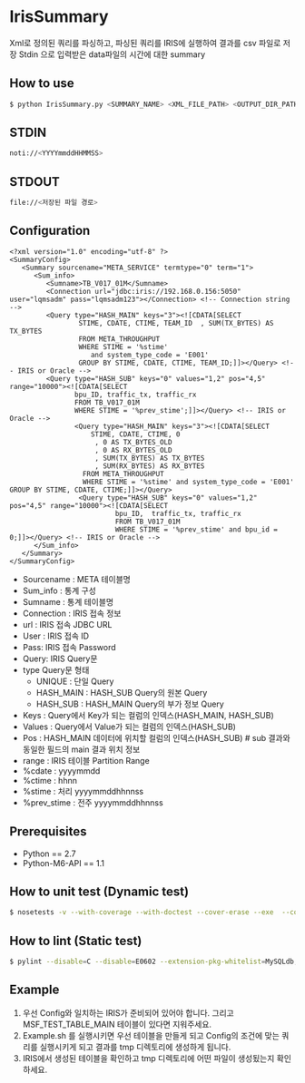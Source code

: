 # IrisSummary

Xml로 정의된 쿼리를 파싱하고, 파싱된 쿼리를 IRIS에 실행하여 결과를 csv 파일로 저장
Stdin 으로 입력받은 data파일의 시간에 대한 summary

## How to use
```Bash
$ python IrisSummary.py <SUMMARY_NAME> <XML_FILE_PATH> <OUTPUT_DIR_PATH>
```

## STDIN
```Bash
noti://<YYYYmmddHHMMSS>
```

## STDOUT
```Bash
file://<저장된 파일 경로>
```

## Configuration
```
<?xml version="1.0" encoding="utf-8" ?>
<SummaryConfig>
   <Summary sourcename="META_SERVICE" termtype="0" term="1">
      <Sum_info>
         <Sumname>TB_V017_01M</Sumname>
         <Connection url="jdbc:iris://192.168.0.156:5050" user="lqmsadm" pass="lqmsadm123"></Connection> <!-- Connection string -->
         <Query type="HASH_MAIN" keys="3"><![CDATA[SELECT
                 STIME, CDATE, CTIME, TEAM_ID  , SUM(TX_BYTES) AS TX_BYTES
                 FROM META_THROUGHPUT
                 WHERE STIME = '%stime'
                    and system_type_code = 'E001'
                 GROUP BY STIME, CDATE, CTIME, TEAM_ID;]]></Query> <!-- IRIS or Oracle -->
         <Query type="HASH_SUB" keys="0" values="1,2" pos="4,5" range="10000"><![CDATA[SELECT
                bpu_ID, traffic_tx, traffic_rx
                FROM TB_V017_01M
                WHERE STIME = '%prev_stime';]]></Query> <!-- IRIS or Oracle -->
                <Query type="HASH_MAIN" keys="3"><![CDATA[SELECT
                    STIME, CDATE, CTIME, 0
                     , 0 AS TX_BYTES_OLD
                     , 0 AS RX_BYTES_OLD
                     , SUM(TX_BYTES) AS TX_BYTES
                     , SUM(RX_BYTES) AS RX_BYTES
                  FROM META_THROUGHPUT
                  WHERE STIME = '%stime' and system_type_code = 'E001' GROUP BY STIME, CDATE, CTIME;]]></Query>
                 <Query type="HASH_SUB" keys="0" values="1,2" pos="4,5" range="10000"><![CDATA[SELECT
                          bpu_ID,  traffic_tx, traffic_rx
                          FROM TB_V017_01M
                          WHERE STIME = '%prev_stime' and bpu_id = 0;]]></Query> <!-- IRIS or Oracle -->
      </Sum_info> 
   </Summary>
</SummaryConfig>
```
- Sourcename : META 테이블명
- Sum_info : 통계 구성
- Sumname : 통계 테이블명
- Connection : IRIS 접속 정보
- url : IRIS 접속 JDBC URL
- User : IRIS 접속 ID
- Pass: IRIS 접속 Password
- Query: IRIS Query문
- type Query문 형태
  - UNIQUE : 단일 Query
  - HASH_MAIN : HASH_SUB Query의 원본 Query
  - HASH_SUB : HASH_MAIN Query의 부가 정보 Query
- Keys : Query에서 Key가 되는 컬럼의 인덱스(HASH_MAIN, HASH_SUB)
- Values : Query에서 Value가 되는 컬럼의 인덱스(HASH_SUB)
- Pos : HASH_MAIN 데이터에 위치할 컬럼의 인덱스(HASH_SUB) # sub 결과와 동일한 필드의 main 결과 위치 정보
- range : IRIS 테이블 Partition Range 
- %cdate : yyyymmdd
- %ctime : hhnn
- %stime : 처리 yyyymmddhhnnss
- %prev_stime : 전주 yyyymmddhhnnss


## Prerequisites
- Python == 2.7
- Python-M6-API == 1.1

## How to unit test (Dynamic test)
```Bash
$ nosetests -v --with-coverage --with-doctest --cover-erase --exe  --cover-package=. tests/*.py
```

## How to lint (Static test)
```Bash
$ pylint --disable=C --disable=E0602 --extension-pkg-whitelist=MySQLdb,cx_Oracle --generated-members=message,code,ProgrammingError,OperationalError --msg-template='{path}:{line}:[{msg_id}({symbol}),{obj}]{msg}' *.py
```

## Example
1. 우선 Config와 일치하는 IRIS가 준비되어 있어야 합니다. 그리고 MSF_TEST_TABLE_MAIN 테이블이 있다면 지워주세요.
2. Example.sh 를 실행시키면 우선 테이블을 만들게 되고 Config의 조건에 맞는 쿼리를 실행시키게 되고 결과를 tmp 디렉토리에 생성하게 됩니다.
3. IRIS에서 생성된 테이블을 확인하고 tmp 디렉토리에 어떤 파일이 생성됬는지 확인하세요.
